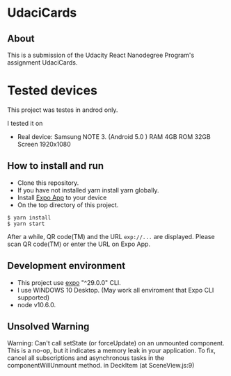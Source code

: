 # UdaciCards

## About

This is a submission of the Udacity React Nanodegree
Program's assignment UdaciCards.

# Tested devices

This project was testes in androd only. 

I tested it on 
* Real device: Samsung NOTE 3. (Android 5.0 ) RAM 4GB ROM 32GB Screen 1920x1080

## How to install and run

* Clone this repository.
* If you have not installed yarn install yarn globally.
* Install [Expo App](https://play.google.com/store/apps/details?id=host.exp.exponent) to your device 
* On the top directory of this project.

```
$ yarn install
$ yarn start
```

After a while, QR code(TM) and the URL `exp://...`  are displayed.
Please scan QR code(TM) or enter the URL on Expo App.


## Development environment

* This project use [expo](https://expo.io/) "^29.0.0" CLI.
* I use WINDOWS 10 Desktop. (May work all enviroment that Expo CLI supported) 
* node v10.6.0.

## Unsolved Warning

Warning: Can't call setState (or forceUpdate) on an unmounted component. This is a no-op, but it indicates a memory leak in your application. To fix, cancel all subscriptions and asynchronous tasks in the componentWillUnmount method.
    in DeckItem (at SceneView.js:9)

